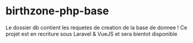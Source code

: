 # birthzone-php-base

Le dossier db contient les requetes de creation de la base de donnee !
Ce projet est en recriture sous Laravel & VueJS et sera bientot disponible 
